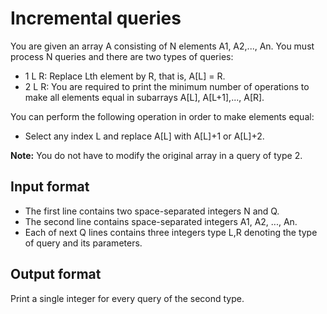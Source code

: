 # Incremental queries

You are given an array A consisting of N elements A1, A2,..., An. You must process N queries and there are two types of queries:

- 1 L R: Replace Lth element by R, that is, A[L] = R.
- 2 L R: You are required to print the minimum number of operations to make all elements equal in subarrays A[L], A[L+1],..., A[R].

You can perform the following operation in order to make elements equal:

- Select any index L and replace A[L] with A[L]+1 or A[L]+2.

**Note:** You do not have to modify the original array in a query of type 2.

## Input format

- The first line contains two space-separated integers N and Q.
- The second line contains space-separated integers A1, A2, ..., An.
- Each of next Q lines contains three integers type L,R denoting the type of query and its parameters.

## Output format

Print a single integer for every query of the second type.
